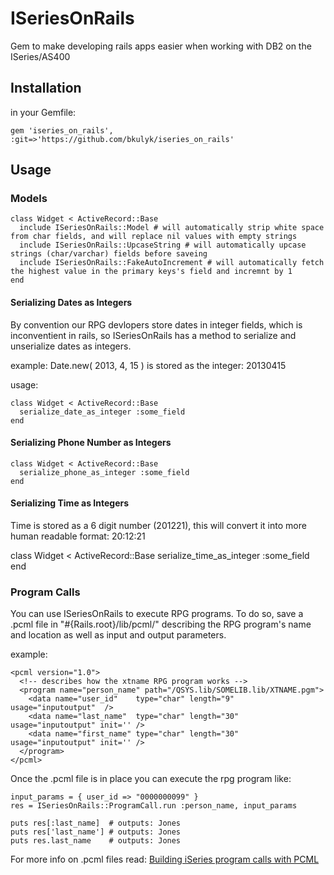 # ISeriesOnRails #

Gem to make developing rails apps easier when working with DB2 on the ISeries/AS400

## Installation ##


in your Gemfile:

    gem 'iseries_on_rails', :git=>'https://github.com/bkulyk/iseries_on_rails'

## Usage ##

### Models ###

    class Widget < ActiveRecord::Base
      include ISeriesOnRails::Model # will automatically strip white space from char fields, and will replace nil values with empty strings
      include ISeriesOnRails::UpcaseString # will automatically upcase strings (char/varchar) fields before saveing
      include ISeriesOnRails::FakeAutoIncrement # will automatically fetch the highest value in the primary keys's field and incremnt by 1
    end

#### Serializing Dates as Integers ####

By convention our RPG devlopers store dates in integer fields, which is inconventient in rails, so 
ISeriesOnRails has a method to serialize and unserialize dates as integers.

example:
    Date.new( 2013, 4, 15 ) is stored as the integer: 20130415

usage:

    class Widget < ActiveRecord::Base
      serialize_date_as_integer :some_field
    end

#### Serializing Phone Number as Integers ####

    class Widget < ActiveRecord::Base
      serialize_phone_as_integer :some_field
    end

#### Serializing Time as Integers ####

Time is stored as a 6 digit number (201221), this will convert it into more human readable format: 20:12:21

class Widget < ActiveRecord::Base
  serialize_time_as_integer :some_field
end

### Program Calls ###

You can use ISeriesOnRails to execute RPG programs.  To do so, save a .pcml file in "#{Rails.root}/lib/pcml/"
describing the RPG program's name and location as well as input and output parameters.

example:

    <pcml version="1.0">
      <!-- describes how the xtname RPG program works -->
      <program name="person_name" path="/QSYS.lib/SOMELIB.lib/XTNAME.pgm">
        <data name="user_id"    type="char" length="9"  usage="inputoutput"  />
        <data name="last_name"  type="char" length="30" usage="inputoutput" init='' />
        <data name="first_name" type="char" length="30" usage="inputoutput" init='' />
      </program>
    </pcml>

Once the .pcml file is in place you can execute the rpg program like:

    input_params = { user_id => "0000000099" }
    res = ISeriesOnRails::ProgramCall.run :person_name, input_params

    puts res[:last_name]  # outputs: Jones
    puts res['last_name'] # outputs: Jones
    puts res.last_name    # outputs: Jones

For more info on .pcml files read: [Building iSeries program calls with PCML](http://publib.boulder.ibm.com/infocenter/iseries/v5r3/index.jsp?topic=%2Frzahh%2Fpcmlproc.htm)